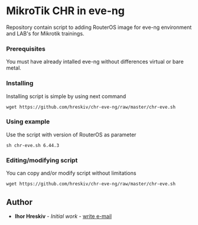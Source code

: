 # MikroTik CHR in eve-ng

Repository contain script to adding RouterOS image for eve-ng environment and LAB's for Mikrotik trainings.

### Prerequisites

You must have already intalled eve-ng without differences virtual or bare metal.

### Installing

Installing script is simple by using next command

```
wget https://github.com/hreskiv/chr-eve-ng/raw/master/chr-eve.sh
```
### Using example
Use the script with version of RouterOS as parameter

```
sh chr-eve.sh 6.44.3
```

### Editing/modifying script
You can copy and/or modify script without limitations 

```
wget https://github.com/hreskiv/chr-eve-ng/raw/master/chr-eve.sh
```

## Author

* **Ihor Hreskiv** - *Initial work* - [write e-mail](mailto:support@itechcloud.pl)
